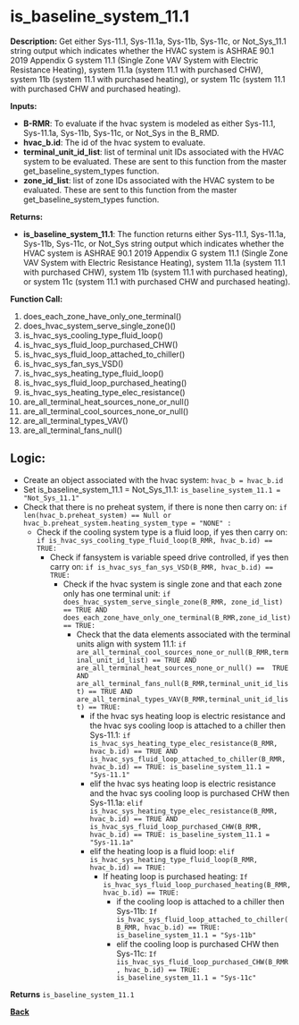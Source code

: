 # is_baseline_system_11.1  

**Description:** Get either Sys-11.1, Sys-11.1a, Sys-11b, Sys-11c, or Not_Sys_11.1 string output which indicates whether the HVAC system is ASHRAE 90.1 2019 Appendix G system 11.1 (Single Zone VAV System with Electric Resistance Heating), system 11.1a (system 11.1 with purchased CHW), system 11b (system 11.1 with purchased heating), or system 11c (system 11.1 with purchased CHW and purchased heating).  

**Inputs:**  
- **B-RMR**: To evaluate if the hvac system is modeled as either Sys-11.1, Sys-11.1a, Sys-11b, Sys-11c, or Not_Sys in the B_RMD.   
- **hvac_b.id**: The id of the hvac system to evaluate.  
- **terminal_unit_id_list**: list of terminal unit IDs associated with the HVAC system to be evaluated. These are sent to this function from the master get_baseline_system_types function.
- **zone_id_list**: list of zone IDs associated with the HVAC system to be evaluated. These are sent to this function from the master get_baseline_system_types function.

**Returns:**  
- **is_baseline_system_11.1**: The function returns either Sys-11.1, Sys-11.1a, Sys-11b, Sys-11c, or Not_Sys string output which indicates whether the HVAC system is ASHRAE 90.1 2019 Appendix G system 11.1 (Single Zone VAV System with Electric Resistance Heating), system 11.1a (system 11.1 with purchased CHW), system 11b (system 11.1 with purchased heating), or system 11c (system 11.1 with purchased CHW and purchased heating).     
 
**Function Call:** 
1. does_each_zone_have_only_one_terminal()    
2. does_hvac_system_serve_single_zone()()  
3. is_hvac_sys_cooling_type_fluid_loop()  
4. is_hvac_sys_fluid_loop_purchased_CHW()
5. is_hvac_sys_fluid_loop_attached_to_chiller()
6. is_hvac_sys_fan_sys_VSD()  
7. is_hvac_sys_heating_type_fluid_loop()
8. is_hvac_sys_fluid_loop_purchased_heating()  
9. is_hvac_sys_heating_type_elec_resistance()
10. are_all_terminal_heat_sources_none_or_null()  
11. are_all_terminal_cool_sources_none_or_null() 
12. are_all_terminal_types_VAV()  
13. are_all_terminal_fans_null() 


## Logic:    
- Create an object associated with the hvac system: `hvac_b = hvac_b.id`  
- Set is_baseline_system_11.1 = Not_Sys_11.1: `is_baseline_system_11.1 = "Not_Sys_11.1"`    
- Check that there is no preheat system, if there is none then carry on: `if len(hvac_b.preheat_system) == Null or hvac_b.preheat_system.heating_system_type = "NONE" :`   
    - Check if the cooling system type is a fluid loop, if yes then carry on: `if is_hvac_sys_cooling_type_fluid_loop(B_RMR, hvac_b.id) == TRUE:`  
        - Check if fansystem is variable speed drive controlled, if yes then carry on: `if is_hvac_sys_fan_sys_VSD(B_RMR, hvac_b.id) == TRUE:`  
            - Check if the hvac system is single zone and that each zone only has one terminal unit: `if does_hvac_system_serve_single_zone(B_RMR, zone_id_list) == TRUE AND does_each_zone_have_only_one_terminal(B_RMR,zone_id_list) == TRUE:`     
                - Check that the data elements associated with the terminal units align with system 11.1: `if are_all_terminal_cool_sources_none_or_null(B_RMR,terminal_unit_id_list) == TRUE AND are_all_terminal_heat_sources_none_or_null() ==  TRUE AND are_all_terminal_fans_null(B_RMR,terminal_unit_id_list) == TRUE AND are_all_terminal_types_VAV(B_RMR,terminal_unit_id_list) == TRUE:`        
                    - if the hvac sys heating loop is electric resistance and the hvac sys cooling loop is attached to a chiller then Sys-11.1: `if is_hvac_sys_heating_type_elec_resistance(B_RMR, hvac_b.id) == TRUE AND is_hvac_sys_fluid_loop_attached_to_chiller(B_RMR, hvac_b.id) == TRUE: is_baseline_system_11.1 = "Sys-11.1"`
                    - elif the hvac sys heating loop is electric resistance and the hvac sys cooling loop is purchased CHW then Sys-11.1a: `elif is_hvac_sys_heating_type_elec_resistance(B_RMR, hvac_b.id) == TRUE AND  is_hvac_sys_fluid_loop_purchased_CHW(B_RMR, hvac_b.id) == TRUE: is_baseline_system_11.1 = "Sys-11.1a"` 
                    - elif the heating loop is a fluid loop: `elif is_hvac_sys_heating_type_fluid_loop(B_RMR, hvac_b.id) == TRUE:`  
                        - If heating loop is purchased heating: `If is_hvac_sys_fluid_loop_purchased_heating(B_RMR, hvac_b.id) == TRUE:`  
                            - if the cooling loop is attached to a chiller then Sys-11b: `If is_hvac_sys_fluid_loop_attached_to_chiller(B_RMR, hvac_b.id) == TRUE: is_baseline_system_11.1 = "Sys-11b"`
                            - elif the cooling loop is purchased CHW then Sys-11c: `If iis_hvac_sys_fluid_loop_purchased_CHW(B_RMR, hvac_b.id) == TRUE: is_baseline_system_11.1 = "Sys-11c"` 
                                            

**Returns** `is_baseline_system_11.1`  



**[Back](../../_toc.md)**